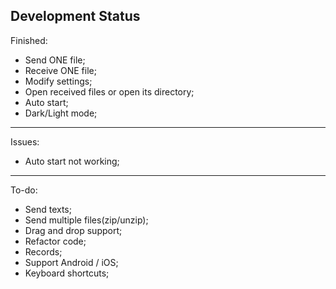 ## Development Status
Finished:
- Send ONE file;
- Receive ONE file;
- Modify settings;
- Open received files or open its directory;
- Auto start;
- Dark/Light mode;
---
Issues:
- Auto start not working;
---
To-do:
- Send texts;
- Send multiple files(zip/unzip);
- Drag and drop support;
- Refactor code;
- Records;
- Support Android / iOS;
- Keyboard shortcuts;
